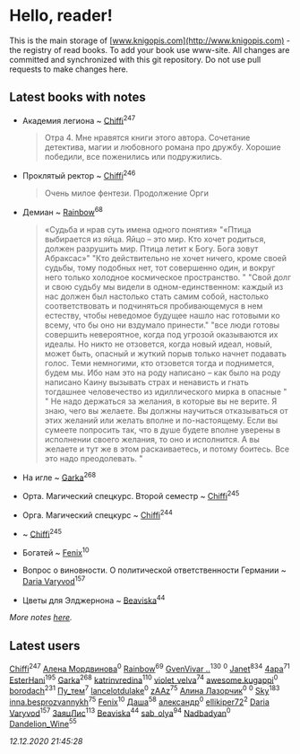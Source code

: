 # Hello, reader!
This is the main storage of [www.knigopis.com](http://www.knigopis.com) - the registry of read books.
To add your book use www-site. All changes are committed and synchronized with this git repository.
Do not use pull requests to make changes here.


## Latest books with notes
* Академия легиона ~ [Chiffi](users/105/105831994080785626680-google)<sup>247</sup>
    > Отра 4. Мне нравятся книги этого автора. Сочетание детектива, магии и любовного романа про дружбу. Хорошие победили, все поженились или подружились.

* Проклятый ректор ~ [Chiffi](users/105/105831994080785626680-google)<sup>246</sup>
    > Очень милое фентези. Продолжение Орги

* Демиан ~ [Rainbow](users/109/109787328219839805802-google)<sup>68</sup>
    > «Судьба и нрав суть имена одного понятия»
    > "«Птица выбирается из яйца. Яйцо – это мир. Кто хочет родиться, должен разрушить мир. Птица летит к Богу. Бога зовут Абраксас»"
    > "Кто действительно не хочет ничего, кроме своей судьбы, тому подобных нет, тот совершенно один, и вокруг него только холодное космическое пространство. "
    > "Свой долг и свою судьбу мы видели в одном-единственном: каждый из нас должен был настолько стать самим собой, настолько соответствовать и подчиняться пробивающемуся в нем естеству, чтобы неведомое будущее нашло нас готовыми ко всему, что бы оно ни вздумало принести."
    > "все люди готовы совершить невероятное, когда под угрозой оказываются их идеалы. Но никто не отзовется, когда новый идеал, новый, может быть, опасный и жуткий порыв только начнет подавать голос. Теми немногими, кто отзовется тогда и поднимется, будем мы. Ибо нам это на роду написано – как было на роду написано Каину вызывать страх и ненависть и гнать тогдашнее человечество из идиллического мирка в опасные "
    > " Не надо держаться за желания, в которые вы не верите. Я знаю, чего вы желаете. Вы должны научиться отказываться от этих желаний или желать вполне и по-настоящему. Если вы сумеете попросить так, что в душе будете вполне уверены в исполнении своего желания, то оно и исполнится. А вы желаете и тут же в этом раскаиваетесь, и потому боитесь. Все это надо преодолевать. "

* На игле ~ [Garka](users/115/115753719718250012620-google)<sup>268</sup>

* Орта. Магический спецкурс. Второй семестр ~ [Chiffi](users/105/105831994080785626680-google)<sup>245</sup>

* Орга. Магический спецкурс ~ [Chiffi](users/105/105831994080785626680-google)<sup>244</sup>

*  ~ [Chiffi](users/105/105831994080785626680-google)<sup>245</sup>

* Богатей ~ [Fenix](users/111/111367585493471720963-google)<sup>10</sup>

* Вопрос о виновности. О политической ответственности Германии ~ [Daria Varyvod](users/829/829893410524253-facebook)<sup>157</sup>

* Цветы для Элджернона ~ [Beaviska](users/102/10202544960024508-facebook)<sup>44</sup>


_More notes [here](latest_books_with_notes.md)._


## Latest users
[Chiffi](users/105/105831994080785626680-google)<sup>247</sup> 
[Алена Мордвинова](users/895/8950836871407012829-mailru)<sup>0</sup> 
[Rainbow](users/109/109787328219839805802-google)<sup>69</sup> 
[GvenVivar ..](users/158/158266434925901-facebook)<sup>130</sup> 
[](users/111/111044554398983792388-google)<sup>0</sup> 
[Janet](users/108/108113656204404967440-google)<sup>834</sup> 
[4apa](users/117/117392596378069249667-google)<sup>71</sup> 
[EsterHani](users/305/30558181-vkontakte)<sup>195</sup> 
[Garka](users/115/115753719718250012620-google)<sup>268</sup> 
[katrinvredina](users/233/2336755-vkontakte)<sup>110</sup> 
[violet_velva](users/116/116961712580551399099-google)<sup>74</sup> 
[awesome.kugappi](users/124/1247244686-yandex)<sup>0</sup> 
[borodach](users/157/15706320-vkontakte)<sup>231</sup> 
[Пу_тем](users/344/3448154788585127-facebook)<sup>7</sup> 
[lancelotdulake](users/115/115520023053972753965-google)<sup>0</sup> 
[zAAz](users/202/202248233-vkontakte)<sup>75</sup> 
[Алина Лазорчик](users/124/12437524678876070918-mailru)<sup>0</sup> 
[](users/115/115033405180639508628-google)<sup>0</sup> 
[Sky](users/118/118049897850017649660-googleplus)<sup>183</sup> 
[inna.besprozvannykh](users/733/73323849-yandex)<sup>75</sup> 
[Fenix](users/111/111367585493471720963-google)<sup>10</sup> 
[Даша](users/334/334696193054530347-mailru)<sup>58</sup> 
[александр](users/391/3917161908295210-facebook)<sup>0</sup> 
[ellikiper72](users/462/46242783-vkontakte)<sup>2</sup> 
[Daria Varyvod](users/829/829893410524253-facebook)<sup>157</sup> 
[ЗаяцЛис](users/112/112388384595246311466-google)<sup>113</sup> 
[Beaviska](users/102/10202544960024508-facebook)<sup>44</sup> 
[sab_olya](users/139/139338401-vkontakte)<sup>94</sup> 
[Nadbadyan](users/112/112926981382172649791-google)<sup>0</sup> 
[Dandelion_Wine](users/586/58602788-vkontakte)<sup>55</sup> 


_12.12.2020 21:45:28_
